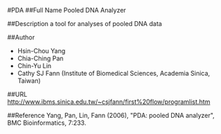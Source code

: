 #PDA
##Full Name
Pooled DNA Analyzer

##Description
a tool for analyses of pooled DNA data

##Author
* Hsin-Chou Yang
* Chia-Ching Pan
* Chin-Yu Lin
* Cathy SJ Fann (Institute of Biomedical Sciences, Academia Sinica, Taiwan)

##URL
http://www.ibms.sinica.edu.tw/~csjfann/first%20flow/programlist.htm

##Reference
Yang, Pan, Lin, Fann (2006), "PDA: pooled DNA analyzer", BMC Bioinformatics, 7:233.

